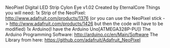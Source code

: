 NeoPixel Digital LED Strip Cylon Eye v1.02 Created by EternalCore
Things you will need:
1x Strip of the NeoPixel: http://www.adafruit.com/products/1376 (or you can use the NeoPixel stick -> http://www.adafruit.com/products/1426 but then the code will have to be modified)
1x Arduino(I have the Arduino Uno[ATMEGA328P-PU])
The Arduino Programming Software: http://arduino.cc/en/Main/Software
The Library from here: https://github.com/adafruit/Adafruit_NeoPixel